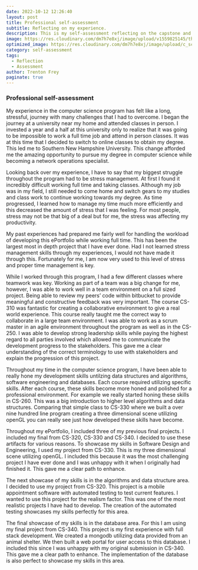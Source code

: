 ```yaml
---
date: 2022-10-12 12:26:40
layout: post
title: Professional self-assessment
subtitle: Reflecting on my experience.
description: This is my self-assessment reflecting on the capstone and my experience in the Computer Science program.
image: https://res.cloudinary.com/dm7h7e8xj/image/upload/v1559825145/theme16_o0seet.jpg
optimized_image: https://res.cloudinary.com/dm7h7e8xj/image/upload/c_scale,w_380/v1559825145/theme16_o0seet.jpg
category: self-assessment
tags:
  - Reflection
  - Assessment
author: Trenton Frey
paginate: true
---
```



### Professional self-assessment


  My experience in the computer science program has felt like a long, stressful, journey with many challenges that I had to overcome.  I began the journey at a university near my home and attended classes in person.  I invested a year and a half at this university only to realize that it was going to be impossible to work a full time job and attend in person classes.  It was at this time that I decided to switch to online classes to obtain my degree.  This led me to Southern New Hampshire University.  This change afforded me the amazing opportunity to pursue my degree in computer science while becoming a network operations specialist.

  Looking back over my experience, I have to say that my biggest struggle throughout the program had to be stress management.  At first I found it incredibly difficult working full time and taking classes.  Although my job was in my field, I still needed to come home and switch gears to my studies and class work to continue working towards my degree.   As time progressed, I learned how to manage my time much more efficiently and this decreased the amount of stress that I was feeling.  For most people, stress may not be that big of a deal but for me, the stress was affecting my productivity.
  
  My past experiences had prepared me fairly well for handling the workload of developing this ePortfolio while working full time.  This has been the largest most in depth project that I have ever done.  Had I not learned stress management skills through my experiences, I would not have made it through this.  Fortunately for me, I am now very used to this level of stress and proper time management is key.
  
  While I worked through this program, I had a few different classes where teamwork was key.  Working as part of a team was a big change for me, however, I was able to work well in a team environment on a full sized project.  Being able to review my peers’ code within bitbucket to provide meaningful and constructive feedback was very important.  The course CS-310 was fantastic for creating a collaborative environment to give a real world experience.  This course really taught me the correct way to collaborate in a large team environment.  I was able to work as a scrum master in an agile environment throughout the program as well as in the CS-250.  I was able to develop strong leadership skills while paying the highest regard to all parties involved which allowed me to communicate the development progress to the stakeholders.  This gave me a clear understanding of the correct terminology to use with stakeholders and explain the progression of this project.

  Throughout my time in the computer science program, I have been able to really hone my development skills untilzing data structures and algorithms, software engineering and databases. Each course required utilizing specific skills. After each course, these skills become more honed and polished for a professional environment. For example we really started honing these skills in CS-260. This was a big introduction to higher level algorithms and data structures. Comparing that simple class to CS-330 where we built a over nine hundred line program creating a three dimensional scene utilizing openGL you can really see just how developed these skills have become.  
  
  Throughout my ePortfolio, I included three of my previous final projects. I included my final from CS-320, CS-330 and CS-340. I decided to use these artifacts for various reasons. To showcase my skills in Software Design and Engineering, I used my project from CS-330. This is my three dimensional scene utilizing openGL. I included this because it was the most challenging project I have ever done and I was unhappy with it when I originally had finished it. This gave me a clear path to enhance.
  
  The next showcase of my skills is in the algorithms and data structure area. I decided to use my project from CS-320. This project is a mobile appointment software with automated testing to test current features. I wanted to use this project for the realism factor. This was one of the most realistic projects I have had to develop. The creation of the automated testing showcases my skills perfectly for this area.
  
  The final showcase of my skills is in the database area. For this I am using my final project from CS-340. This project is my first experience with full stack development. We created a mongodb utilizing data provided from an animal shelter. We then built a web portal for user access to this database. I included this since I was unhappy with my original submission in CS-340. This gave me a clear path to enhance. The implementation of the database is also perfect to showcase my skills in this area. 
	
	






